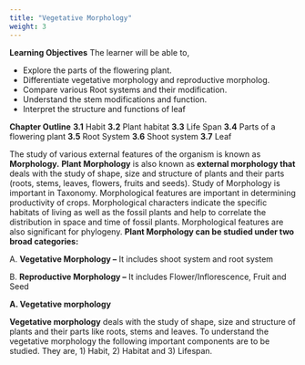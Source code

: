 ```yaml
---
title: "Vegetative Morphology"
weight: 3
---
```


**Learning Objectives**
The learner will be able to,

- Explore the parts of the flowering plant.
- Differentiate vegetative morphology and reproductive morpholog.
- Compare various Root systems and their modification.
- Understand the stem modifications and function.
- Interpret the structure and functions of leaf

**Chapter Outline**
**3.1** Habit
**3.2** Plant habitat
**3.3** Life Span
**3.4** Parts of a flowering plant
**3.5** Root System
**3.6** Shoot system
**3.7** Leaf

The study of various external features of the organism is known as **Morphology.** **Plant Morphology** is also known as **external morphology that** deals with the study of shape, size and structure of plants and their parts (roots, stems, leaves, flowers, fruits and seeds). Study of Morphology is important in Taxonomy. Morphological features are important in determining productivity of crops. Morphological characters indicate the specific habitats of living as well as the fossil plants and help to correlate the distribution in space and time of fossil plants. Morphological features are also significant for phylogeny. **Plant Morphology can be studied under two broad categories:**

A. **Vegetative Morphology –** It includes shoot system and root system

B. **Reproductive Morphology –** It includes Flower/Inflorescence, Fruit and Seed

**A. Vegetative morphology**

**Vegetative morphology** deals with the study of shape, size and structure of plants and their parts like roots, stems and leaves. To understand the vegetative morphology the following important components are to be studied. They are, 1) Habit, 2) Habitat and 3) Lifespan.
